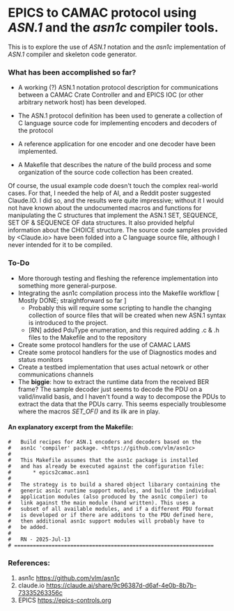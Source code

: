 # EPICS to CAMAC protocol using *ASN.1* and the *asn1c* compiler tools.
This is to explore the use of *ASN.1* notation and the *asn1c* implementation of *ASN.1* compiler and skeleton code generator.

### What has been accomplished so far?

* A working (?) ASN.1 notation protocol description for communications between a CAMAC Crate Controller 
and and EPICS IOC (or other arbitrary network host) has been developed.

* The ASN.1 protocol definition has been used to generate a collection of C language source code for implementing
 encoders and decoders of the protocol
 
* A reference application for one encoder and one decoder have been implemented.
	
* A Makefile that describes the nature of the build process and some organization 
of the source code collection has been created.

Of course, the usual example code doesn't touch the complex real-world cases. For that, I needed the help of 
AI, and a Reddit poster suggested Claude.IO. I did so, and the results were quite impressive; without it I would 
not have known about the undocumented macros and functions for manipulating the C structures that implement the
ASN.1 SET, SEQUENCE, SET OF & SEQUENCE OF data structures. It also provided helpful information about the 
CHOICE structure. The source code samples provided by <Claude.io> have been folded into a C language source file,
although I never intended for it to be compiled.

### To-Do

* More thorough testing and fleshing the reference implementation into something more general-purpose.
* Integrating the asn1c compilation process into the Makefile workflow [ Mostly DONE; straightforward so far ]
    * Probably this will require some scripting to handle the changing collection of source files that will be created when new ASN.1 syntax is introduced to the project.
    * [RN] added PduType enumeration, and this required adding .c & .h files to the Makefile and to the repository
* Create some protocol handlers for the use of CAMAC LAMS
* Create some protocol handlers for the use of Diagnostics modes and status monitors
* Create a testbed implementation that uses actual netowrk or other communications channels
* The **biggie**: how to extract the runtime data from the received BER frame? The sample decoder
  just seems to decode the PDU on a valid/invalid basis, and I haven't found a way to decompose
  the PDUs to extract the data that the PDUs carry. This seems especially troublesome where the
  macros *SET_OF()* and its ilk are in play.

#### An explanatory excerpt from the Makefile:

```make
#	Build recipes for ASN.1 encoders and decoders based on the
#	asn1c 'compiler' package. <https://github.com/vlm/asn1c>
#
#	This Makefile assumes that the asn1c package is installed 
#  	and has already be executed against the configuration file:
#  		* epics2camac.asn1
#
#	The strategy is to build a shared object libarary containing the
#	generic asn1c runtime support modules, and build the individual
#	application modules (also produced by the asn1c compiler) to 
#	link against the main module (hand written). This uses a 
#	subset of all available modules, and if a different PDU format
#	is developed or if there are additons to the PDU defined here,
#	then additional asn1c support modules will probably have to 
#	be added.
#	
#	RN - 2025-Jul-13 
# ================================================================
```
### References:
1. asn1c <https://github.com/vlm/asn1c>
2. claude.io  <https://claude.ai/share/9c96387d-d6af-4e0b-8b7b-73335263356c>
3. EPICS <https://epics-controls.org>
